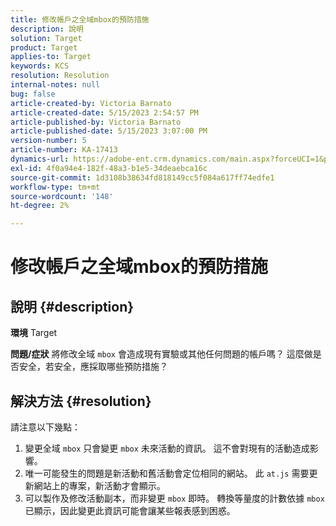 ```yaml
---
title: 修改帳戶之全域mbox的預防措施
description: 說明
solution: Target
product: Target
applies-to: Target
keywords: KCS
resolution: Resolution
internal-notes: null
bug: false
article-created-by: Victoria Barnato
article-created-date: 5/15/2023 2:54:57 PM
article-published-by: Victoria Barnato
article-published-date: 5/15/2023 3:07:00 PM
version-number: 5
article-number: KA-17413
dynamics-url: https://adobe-ent.crm.dynamics.com/main.aspx?forceUCI=1&pagetype=entityrecord&etn=knowledgearticle&id=c2d60e72-30f3-ed11-8848-6045bd006ce9
exl-id: 4f0a94e4-182f-48a3-b1e5-34deaebca16c
source-git-commit: 1d3108b38634fd818149cc5f084a617ff74edfe1
workflow-type: tm+mt
source-wordcount: '148'
ht-degree: 2%

---
```


# 修改帳戶之全域mbox的預防措施

## 說明 {#description}

<b>環境</b>
Target


<b>問題/症狀</b>
將修改全域 `mbox` 會造成現有實驗或其他任何問題的帳戶嗎？ 這麼做是否安全，若安全，應採取哪些預防措施？


## 解決方法 {#resolution}


請注意以下幾點：

1. 變更全域 `mbox` 只會變更 `mbox` 未來活動的資訊。 這不會對現有的活動造成影響。
2. 唯一可能發生的問題是新活動和舊活動會定位相同的網站。 此 `at.js` 需要更新網站上的專案，新活動才會顯示。
3. 可以製作及修改活動副本，而非變更 `mbox` 即時。 轉換等量度的計數依據 `mbox` 已顯示，因此變更此資訊可能會讓某些報表感到困惑。
